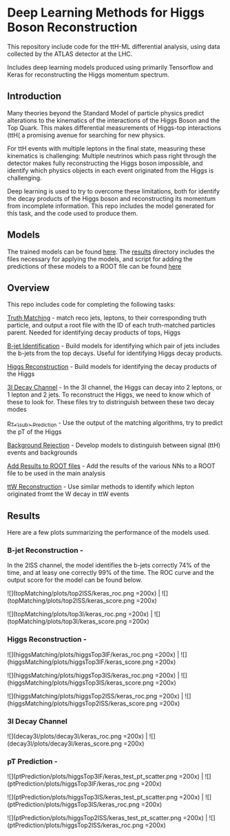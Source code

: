 # Deep Learning Methods for Higgs Boson Reconstruction

This repository include code for the ttH-ML differential analysis, using data collected by the ATLAS detector at the LHC.

Includes deep learning models produced using primarily Tensorflow and Keras for reconstructing the Higgs momentum spectrum.

## Introduction

Many theories beyond the Standard Model of particle physics predict alterations to the kinematics of the interactions of the Higgs Boson and the Top Quark. This makes differential measurements of Higgs-top interactions (ttH( a promising avenue for searching for new physics. 

For ttH events with multiple leptons in the final state, measuring these kinematics is challenging: Multiple neutrinos which pass right through the detector makes fully reconstructing the Higgs boson impossible, and identify which physics objects in each event originated from the Higgs is challenging.

Deep learning is used to try to overcome these limitations, both for identify the decay products of the Higgs boson and reconstructing its momentum from incomplete information. This repo includes the model generated for this task, and the code used to produce them.

## Models

The trained models can be found [here](results/models/). The [results](results/) directory includes the files necessary for applying the models, and script for adding the predictions of these models to a ROOT file can be found [here](addToRoot/parallelPred_2l.py)

## Overview

This repo includes code for completing the following tasks:

[Truth Matching](truthMatching) - match reco jets, leptons, to their corresponding truth particle, and output a root file with the ID of each truth-matched particles parent. Needed for identifying decay products of tops, Higgs

[B-jet Identification](topMatching) - Build models for identifying which pair of jets includes the b-jets from the top decays. Useful for identifying Higgs decay products.

[Higgs Reconstruction](higgsMatching) - Build models for identifying the decay products of the Higgs

[3l Decay Channel](decay3l) - In the 3l channel, the Higgs can decay into 2 leptons, or 1 lepton and 2 jets. To reconstruct the Higgs, we need to know which of these to look for. These files try to distringuish between these two decay modes

[p<sub>T<\sub> Prediction](ptPrediction) - Use the output of the matching algorithms, try to predict the pT of the Higgs

[Background Rejection](sigBkdBDT) - Develop models to distinguish between signal (ttH) events and backgrounds

[Add Results to ROOT files](addToRoot) - Add the results of the various NNs to a ROOT file to be used in the main analysis

[ttW Reconstruction](Wmatching) - Use similar methods to identify which lepton originated fromt the W decay in ttW events

## Results

Here are a few plots summarizing the performance of the models used.

### B-jet Reconstruction - 

In the 2lSS channel, the model identifies the b-jets correctly 74% of the time, and at leasy one correctly 99% of the time. The ROC curve and the output score for the model can be found below.

![](topMatching/plots/top2lSS/keras_roc.png =200x)  |  ![](topMatching/plots/top2lSS/keras_score.png =200x)

![](topMatching/plots/top3l/keras_roc.png =200x)  |  ![](topMatching/plots/top3l/keras_score.png =200x)

### Higgs Reconstruction - 

![](higgsMatching/plots/higgsTop3lF/keras_roc.png =200x)  |  ![](higgsMatching/plots/higgsTop3lF/keras_score.png =200x)

![](higgsMatching/plots/higgsTop3lS/keras_roc.png =200x)  |  ![](higgsMatching/plots/higgsTop3lS/keras_score.png =200x)

![](higgsMatching/plots/higgsTop2lSS/keras_roc.png =200x)  |  ![](higgsMatching/plots/higgsTop2lSS/keras_score.png =200x)

### 3l Decay Channel

![](decay3l/plots/decay3l/keras_roc.png =200x)  |  ![](decay3l/plots/decay3l/keras_score.png =200x)

### pT Prediction - 

![](ptPrediction/plots/higgsTop3lF/keras_test_pt_scatter.png =200x)  |  ![](ptPrediction/plots/higgsTop3lF/keras_roc.png =200x)

![](ptPrediction/plots/higgsTop3lS/keras_test_pt_scatter.png =200x)  |  ![](ptPrediction/plots/higgsTop3lS/keras_roc.png =200x)

![](ptPrediction/plots/higgsTop2lSS/keras_test_pt_scatter.png =200x)  |  ![](ptPrediction/plots/higgsTop2lSS/keras_roc.png =200x)

